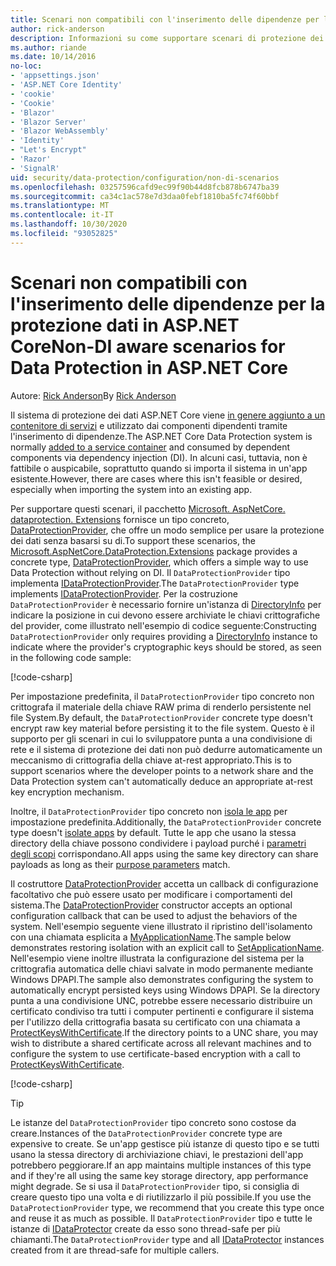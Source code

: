 ```yaml
---
title: Scenari non compatibili con l'inserimento delle dipendenze per la protezione dati in ASP.NET Core
author: rick-anderson
description: Informazioni su come supportare scenari di protezione dei dati in cui non è possibile o non si vuole usare un servizio fornito dall'inserimento delle dipendenze.
ms.author: riande
ms.date: 10/14/2016
no-loc:
- 'appsettings.json'
- 'ASP.NET Core Identity'
- 'cookie'
- 'Cookie'
- 'Blazor'
- 'Blazor Server'
- 'Blazor WebAssembly'
- 'Identity'
- "Let's Encrypt"
- 'Razor'
- 'SignalR'
uid: security/data-protection/configuration/non-di-scenarios
ms.openlocfilehash: 03257596cafd9ec99f90b44d8fcb878b6747ba39
ms.sourcegitcommit: ca34c1ac578e7d3daa0febf1810ba5fc74f60bbf
ms.translationtype: MT
ms.contentlocale: it-IT
ms.lasthandoff: 10/30/2020
ms.locfileid: "93052825"
---
```

# <a name="non-di-aware-scenarios-for-data-protection-in-aspnet-core"></a><span data-ttu-id="ffca4-103">Scenari non compatibili con l'inserimento delle dipendenze per la protezione dati in ASP.NET Core</span><span class="sxs-lookup"><span data-stu-id="ffca4-103">Non-DI aware scenarios for Data Protection in ASP.NET Core</span></span>

<span data-ttu-id="ffca4-104">Autore: [Rick Anderson](https://twitter.com/RickAndMSFT)</span><span class="sxs-lookup"><span data-stu-id="ffca4-104">By [Rick Anderson](https://twitter.com/RickAndMSFT)</span></span>

<span data-ttu-id="ffca4-105">Il sistema di protezione dei dati ASP.NET Core viene [in genere aggiunto a un contenitore di servizi](xref:security/data-protection/consumer-apis/overview) e utilizzato dai componenti dipendenti tramite l'inserimento di dipendenze.</span><span class="sxs-lookup"><span data-stu-id="ffca4-105">The ASP.NET Core Data Protection system is normally [added to a service container](xref:security/data-protection/consumer-apis/overview) and consumed by dependent components via dependency injection (DI).</span></span> <span data-ttu-id="ffca4-106">In alcuni casi, tuttavia, non è fattibile o auspicabile, soprattutto quando si importa il sistema in un'app esistente.</span><span class="sxs-lookup"><span data-stu-id="ffca4-106">However, there are cases where this isn't feasible or desired, especially when importing the system into an existing app.</span></span>

<span data-ttu-id="ffca4-107">Per supportare questi scenari, il pacchetto [Microsoft. AspNetCore. dataprotection. Extensions](https://www.nuget.org/packages/Microsoft.AspNetCore.DataProtection.Extensions/) fornisce un tipo concreto, [DataProtectionProvider](/dotnet/api/Microsoft.AspNetCore.DataProtection.DataProtectionProvider), che offre un modo semplice per usare la protezione dei dati senza basarsi su di.</span><span class="sxs-lookup"><span data-stu-id="ffca4-107">To support these scenarios, the [Microsoft.AspNetCore.DataProtection.Extensions](https://www.nuget.org/packages/Microsoft.AspNetCore.DataProtection.Extensions/) package provides a concrete type, [DataProtectionProvider](/dotnet/api/Microsoft.AspNetCore.DataProtection.DataProtectionProvider), which offers a simple way to use Data Protection without relying on DI.</span></span> <span data-ttu-id="ffca4-108">Il `DataProtectionProvider` tipo implementa [IDataProtectionProvider](/dotnet/api/microsoft.aspnetcore.dataprotection.idataprotectionprovider).</span><span class="sxs-lookup"><span data-stu-id="ffca4-108">The `DataProtectionProvider` type implements [IDataProtectionProvider](/dotnet/api/microsoft.aspnetcore.dataprotection.idataprotectionprovider).</span></span> <span data-ttu-id="ffca4-109">Per la costruzione `DataProtectionProvider` è necessario fornire un'istanza di [DirectoryInfo](/dotnet/api/system.io.directoryinfo) per indicare la posizione in cui devono essere archiviate le chiavi crittografiche del provider, come illustrato nell'esempio di codice seguente:</span><span class="sxs-lookup"><span data-stu-id="ffca4-109">Constructing `DataProtectionProvider` only requires providing a [DirectoryInfo](/dotnet/api/system.io.directoryinfo) instance to indicate where the provider's cryptographic keys should be stored, as seen in the following code sample:</span></span>

[!code-csharp[](non-di-scenarios/_static/nodisample1.cs)]

<span data-ttu-id="ffca4-110">Per impostazione predefinita, il `DataProtectionProvider` tipo concreto non crittografa il materiale della chiave RAW prima di renderlo persistente nel file System.</span><span class="sxs-lookup"><span data-stu-id="ffca4-110">By default, the `DataProtectionProvider` concrete type doesn't encrypt raw key material before persisting it to the file system.</span></span> <span data-ttu-id="ffca4-111">Questo è il supporto per gli scenari in cui lo sviluppatore punta a una condivisione di rete e il sistema di protezione dei dati non può dedurre automaticamente un meccanismo di crittografia della chiave at-rest appropriato.</span><span class="sxs-lookup"><span data-stu-id="ffca4-111">This is to support scenarios where the developer points to a network share and the Data Protection system can't automatically deduce an appropriate at-rest key encryption mechanism.</span></span>

<span data-ttu-id="ffca4-112">Inoltre, il `DataProtectionProvider` tipo concreto non [isola le app](xref:security/data-protection/configuration/overview#per-application-isolation) per impostazione predefinita.</span><span class="sxs-lookup"><span data-stu-id="ffca4-112">Additionally, the `DataProtectionProvider` concrete type doesn't [isolate apps](xref:security/data-protection/configuration/overview#per-application-isolation) by default.</span></span> <span data-ttu-id="ffca4-113">Tutte le app che usano la stessa directory della chiave possono condividere i payload purché i [parametri degli scopi](xref:security/data-protection/consumer-apis/purpose-strings) corrispondano.</span><span class="sxs-lookup"><span data-stu-id="ffca4-113">All apps using the same key directory can share payloads as long as their [purpose parameters](xref:security/data-protection/consumer-apis/purpose-strings) match.</span></span>

<span data-ttu-id="ffca4-114">Il costruttore [DataProtectionProvider](/dotnet/api/microsoft.aspnetcore.dataprotection.dataprotectionprovider) accetta un callback di configurazione facoltativo che può essere usato per modificare i comportamenti del sistema.</span><span class="sxs-lookup"><span data-stu-id="ffca4-114">The [DataProtectionProvider](/dotnet/api/microsoft.aspnetcore.dataprotection.dataprotectionprovider) constructor accepts an optional configuration callback that can be used to adjust the behaviors of the system.</span></span> <span data-ttu-id="ffca4-115">Nell'esempio seguente viene illustrato il ripristino dell'isolamento con una chiamata esplicita a [MyApplicationName](/dotnet/api/microsoft.aspnetcore.dataprotection.dataprotectionbuilderextensions.setapplicationname).</span><span class="sxs-lookup"><span data-stu-id="ffca4-115">The sample below demonstrates restoring isolation with an explicit call to [SetApplicationName](/dotnet/api/microsoft.aspnetcore.dataprotection.dataprotectionbuilderextensions.setapplicationname).</span></span> <span data-ttu-id="ffca4-116">Nell'esempio viene inoltre illustrata la configurazione del sistema per la crittografia automatica delle chiavi salvate in modo permanente mediante Windows DPAPI.</span><span class="sxs-lookup"><span data-stu-id="ffca4-116">The sample also demonstrates configuring the system to automatically encrypt persisted keys using Windows DPAPI.</span></span> <span data-ttu-id="ffca4-117">Se la directory punta a una condivisione UNC, potrebbe essere necessario distribuire un certificato condiviso tra tutti i computer pertinenti e configurare il sistema per l'utilizzo della crittografia basata su certificato con una chiamata a [ProtectKeysWithCertificate](/dotnet/api/microsoft.aspnetcore.dataprotection.dataprotectionbuilderextensions.protectkeyswithcertificate).</span><span class="sxs-lookup"><span data-stu-id="ffca4-117">If the directory points to a UNC share, you may wish to distribute a shared certificate across all relevant machines and to configure the system to use certificate-based encryption with a call to [ProtectKeysWithCertificate](/dotnet/api/microsoft.aspnetcore.dataprotection.dataprotectionbuilderextensions.protectkeyswithcertificate).</span></span>

[!code-csharp[](non-di-scenarios/_static/nodisample2.cs)]

> [!TIP]
> <span data-ttu-id="ffca4-118">Le istanze del `DataProtectionProvider` tipo concreto sono costose da creare.</span><span class="sxs-lookup"><span data-stu-id="ffca4-118">Instances of the `DataProtectionProvider` concrete type are expensive to create.</span></span> <span data-ttu-id="ffca4-119">Se un'app gestisce più istanze di questo tipo e se tutti usano la stessa directory di archiviazione chiavi, le prestazioni dell'app potrebbero peggiorare.</span><span class="sxs-lookup"><span data-stu-id="ffca4-119">If an app maintains multiple instances of this type and if they're all using the same key storage directory, app performance might degrade.</span></span> <span data-ttu-id="ffca4-120">Se si usa il `DataProtectionProvider` tipo, si consiglia di creare questo tipo una volta e di riutilizzarlo il più possibile.</span><span class="sxs-lookup"><span data-stu-id="ffca4-120">If you use the `DataProtectionProvider` type, we recommend that you create this type once and reuse it as much as possible.</span></span> <span data-ttu-id="ffca4-121">Il `DataProtectionProvider` tipo e tutte le istanze di [IDataProtector](/dotnet/api/microsoft.aspnetcore.dataprotection.idataprotector) create da esso sono thread-safe per più chiamanti.</span><span class="sxs-lookup"><span data-stu-id="ffca4-121">The `DataProtectionProvider` type and all [IDataProtector](/dotnet/api/microsoft.aspnetcore.dataprotection.idataprotector) instances created from it are thread-safe for multiple callers.</span></span>
